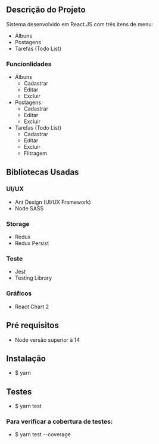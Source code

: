 ## Descrição do Projeto

Sistema desenvolvido em React.JS com três itens de menu:

- Álbuns
- Postagens
- Tarefas (Todo List)

### Funcionlidades

- Álbuns
  - Cadastrar
  - Editar
  - Excluir
- Postagens
  - Cadastrar
  - Editar
  - Excluir
- Tarefas (Todo List)
  - Cadastrar
  - Editar
  - Excluir
  - Filtragem

## Bibliotecas Usadas

### UI/UX

- Ant Design (UI/UX Framework)
- Node SASS

### Storage

- Redux
- Redux Persist

### Teste

- Jest
- Testing Library

### Gráficos

- React Chart 2

## Pré requisitos

- Node versão superior à 14

## Instalação

- $ yarn

## Testes

- $ yarn test

### Para verificar a cobertura de testes:

- $ yarn test --coverage
